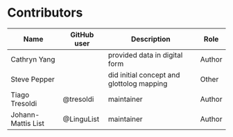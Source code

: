 # Contributors

Name               | GitHub user | Description | Role
---                | ---         | --- | ---
Cathryn Yang       |             | provided data in digital form | Author
Steve Pepper       |             | did initial concept and glottolog mapping | Other
Tiago Tresoldi     | @tresoldi   | maintainer | Author
Johann-Mattis List | @LinguList  | maintainer | Author


